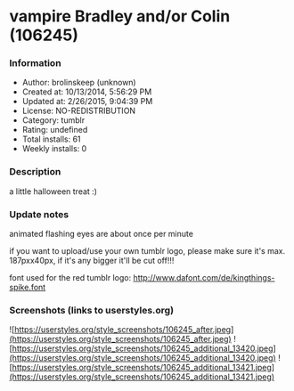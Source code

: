 # vampire Bradley and/or Colin (106245)

### Information
- Author: brolinskeep (unknown)
- Created at: 10/13/2014, 5:56:29 PM
- Updated at: 2/26/2015, 9:04:39 PM
- License: NO-REDISTRIBUTION
- Category: tumblr
- Rating: undefined
- Total installs: 61
- Weekly installs: 0


### Description
a little halloween treat :)

### Update notes
animated flashing eyes are about once per minute

if you want to upload/use your own tumblr logo, please make sure it's max. 187pxx40px, if it's any bigger it'll be cut off!!! 


font used for the red tumblr logo: http://www.dafont.com/de/kingthings-spike.font

### Screenshots (links to userstyles.org)
![https://userstyles.org/style_screenshots/106245_after.jpeg](https://userstyles.org/style_screenshots/106245_after.jpeg)
![https://userstyles.org/style_screenshots/106245_additional_13420.jpeg](https://userstyles.org/style_screenshots/106245_additional_13420.jpeg)
![https://userstyles.org/style_screenshots/106245_additional_13421.jpeg](https://userstyles.org/style_screenshots/106245_additional_13421.jpeg)

